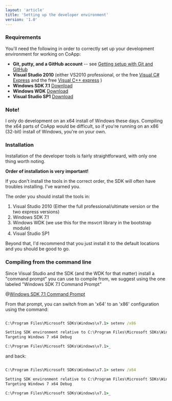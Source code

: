 ```yaml
---
layout: 'article'
title: 'Setting up the developer environment' 
version: '1.0'
---
```

### Requirements
You'll need the following in order to correctly set up your development environment for working on CoApp:

- **Git, putty, and a GitHub account** -- see [Getting setup with Git and GitHub](/developers/git.html)
- **Visual Studio 2010** (either VS2010 professional, or the free [Visual C# Express](http://www.microsoft.com/visualstudio/en-us/products/2010-editions/visual-csharp-express) and the free [Visual C++ express](http://www.microsoft.com/visualstudio/en-us/products/2010-editions/visual-cpp-express) )
- **Windows SDK 7.1** [Download](http://www.microsoft.com/download/en/details.aspx?displaylang=en&id=8279)
- **Windows WDK** [Download](http://www.microsoft.com/download/en/details.aspx?displaylang=en&id=11800)
- **Visual Studio SP1** [Download](http://www.microsoft.com/download/en/details.aspx?id=23691)

### Note!
I only do development on an x64 install of Windows these days. Compiling the x64 parts of CoApp would be difficult, so if you're running on an x86 (32-bit) install of Windows, you're on your own.

### Installation
Installation of the developer tools is fairly straightforward, with only one thing worth noting.

<div class="alert-message error">
<p><b>Order of installation is very important!</b></p>  
</div>

If you don't install the tools in the correct order, the SDK will often have troubles installing. I've warned you. 

The order you should install the tools in:

1. Visual Studio 2010 (Either the full professional/ultimate version or the two express versions)
2. Windows SDK 7.1
3. Windows WDK (we use this for the msvcrt library in the bootstrap module)
4. Visual Studio SP1

Beyond that, I'd recommend that you just install it to the default locations and you should be good to go.

### Compiling from the command line

Since Visual Studio and the SDK (and the WDK for that matter) install a "command prompt" you can use to compile from, we suggest using the one labeled "Windows SDK 7.1 Command Prompt"

@[Windows SDK 7.1 Command Prompt](/images/tutorials/devenv-1.png)

From that prompt, you can switch from an 'x64' to an 'x86' configuration using the command:

``` bat

C:\Program Files\Microsoft SDKs\Windows\v7.1> setenv /x86

Setting SDK environment relative to C:\Program Files\Microsoft SDKs\Windows\v7.1\.
Targeting Windows 7 x64 Debug

C:\Program Files\Microsoft SDKs\Windows\v7.1>_

```

and back:

``` bat

C:\Program Files\Microsoft SDKs\Windows\v7.1> setenv /x64

Setting SDK environment relative to C:\Program Files\Microsoft SDKs\Windows\v7.1\.
Targeting Windows 7 x64 Debug

C:\Program Files\Microsoft SDKs\Windows\v7.1>_


```
